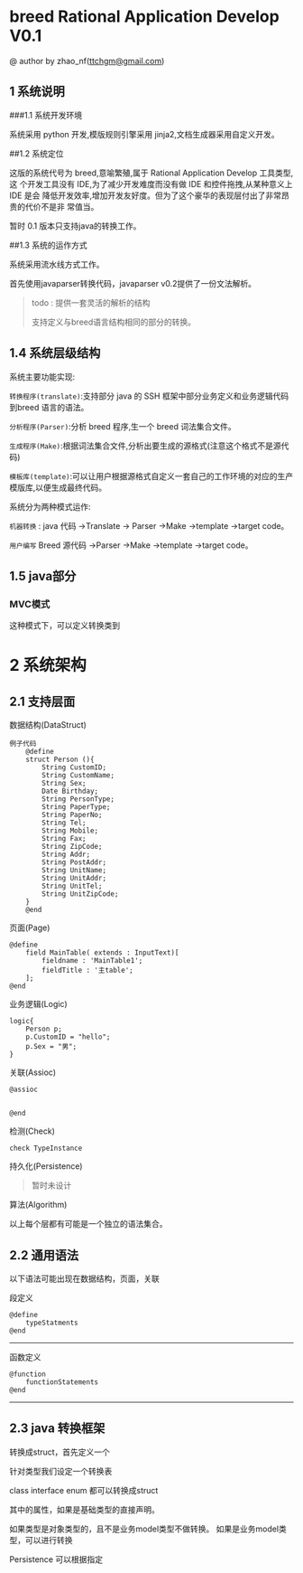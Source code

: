 
# breed Rational Application Develop V0.1

@ author by zhao_nf(ttchgm@gmail.com)

## 1 系统说明

###1.1 系统开发环境

系统采用 python 开发,模版规则引擎采用 jinja2,文档生成器采用自定义开发。


##1.2 系统定位

这版的系统代号为 breed,意喻繁殖,属于 Rational Application Develop 工具类型,这 个开发工具没有 IDE,为了减少开发难度而没有做 IDE 和控件拖拽,从某种意义上 IDE 是会 降低开发效率,增加开发友好度。但为了这个豪华的表现层付出了非常昂贵的代价不是非 常值当。
暂时 0.1 版本只支持java的转换工作。


##1.3 系统的运作方式

系统采用流水线方式工作。

首先使用javaparser转换代码，javaparser v0.2提供了一份文法解析。

> todo : 提供一套灵活的解析的结构
> 
> 支持定义与breed语言结构相同的部分的转换。

## 1.4 系统层级结构

系统主要功能实现:
`转换程序(translate)`:支持部分 java 的 SSH 框架中部分业务定义和业务逻辑代码到breed 语言的语法。`分析程序(Parser)`:分析 breed 程序,生一个 breed 词法集合文件。`生成程序(Make)`:根据词法集合文件,分析出要生成的源格式(注意这个格式不是源代码) 

`模板库(template)`:可以让用户根据源格式自定义一套自己的工作环境的对应的生产模版库,以便生成最终代码。
系统分为两种模式运作:
`机器转换` : java 代码 ->Translate -> Parser ->Make ->template ->target code。`用户编写`  Breed 源代码 →Parser ->Make ->template ->target code。
## 1.5 java部分


### MVC模式

这种模式下，可以定义转换类到
# 2 系统架构
## 2.1 支持层面
数据结构(DataStruct)
	例子代码
		@define
		struct Person (){
			String CustomID;
			String CustomName;
			String Sex;
			Date Birthday;
			String PersonType;
			String PaperType;
			String PaperNo;
			String Tel;
			String Mobile;
			String Fax;
			String ZipCode;
			String Addr;
			String PostAddr;
			String UnitName;
			String UnitAddr;
			String UnitTel;
			String UnitZipCode;
		}
		@end	
页面(Page)
	@define
		field MainTable( extends : InputText)[
			fieldname : 'MainTable1';
			fieldTitle : '主table';
		];	@end
业务逻辑(Logic)
	logic{
		Person p;
		p.CustomID = "hello";
		p.Sex = "男";	}	关联(Assioc)
	@assioc	
	@end
检测(Check)

	check TypeInstance
持久化(Persistence)

>暂时未设计	
算法(Algorithm)
以上每个层都有可能是一个独立的语法集合。
## 2.2 通用语法
以下语法可能出现在数据结构，页面，关联
段定义	@define
		typeStatments	@end
---函数定义
	@function
		functionStatements	@end---


## 2.3 java 转换框架


转换成struct，首先定义一个


针对类型我们设定一个转换表

class interface enum 都可以转换成struct

其中的属性，如果是基础类型的直接声明。

如果类型是对象类型的，且不是业务model类型不做转换。
如果是业务model类型，可以进行转换


Persistence 可以根据指定



